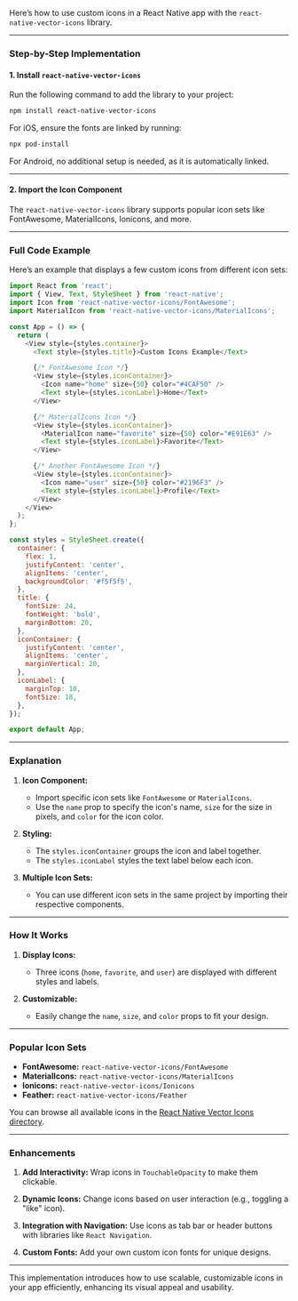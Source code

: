Here’s how to use custom icons in a React Native app with the `react-native-vector-icons` library.

---

### Step-by-Step Implementation

#### 1. Install `react-native-vector-icons`

Run the following command to add the library to your project:

```bash
npm install react-native-vector-icons
```

For iOS, ensure the fonts are linked by running:

```bash
npx pod-install
```

For Android, no additional setup is needed, as it is automatically linked.

---

#### 2. Import the Icon Component

The `react-native-vector-icons` library supports popular icon sets like FontAwesome, MaterialIcons, Ionicons, and more.

---

### Full Code Example

Here’s an example that displays a few custom icons from different icon sets:

```javascript
import React from 'react';
import { View, Text, StyleSheet } from 'react-native';
import Icon from 'react-native-vector-icons/FontAwesome';
import MaterialIcon from 'react-native-vector-icons/MaterialIcons';

const App = () => {
  return (
    <View style={styles.container}>
      <Text style={styles.title}>Custom Icons Example</Text>

      {/* FontAwesome Icon */}
      <View style={styles.iconContainer}>
        <Icon name="home" size={50} color="#4CAF50" />
        <Text style={styles.iconLabel}>Home</Text>
      </View>

      {/* MaterialIcons Icon */}
      <View style={styles.iconContainer}>
        <MaterialIcon name="favorite" size={50} color="#E91E63" />
        <Text style={styles.iconLabel}>Favorite</Text>
      </View>

      {/* Another FontAwesome Icon */}
      <View style={styles.iconContainer}>
        <Icon name="user" size={50} color="#2196F3" />
        <Text style={styles.iconLabel}>Profile</Text>
      </View>
    </View>
  );
};

const styles = StyleSheet.create({
  container: {
    flex: 1,
    justifyContent: 'center',
    alignItems: 'center',
    backgroundColor: '#f5f5f5',
  },
  title: {
    fontSize: 24,
    fontWeight: 'bold',
    marginBottom: 20,
  },
  iconContainer: {
    justifyContent: 'center',
    alignItems: 'center',
    marginVertical: 20,
  },
  iconLabel: {
    marginTop: 10,
    fontSize: 18,
  },
});

export default App;
```

---

### Explanation

1. **Icon Component:**
   - Import specific icon sets like `FontAwesome` or `MaterialIcons`.
   - Use the `name` prop to specify the icon's name, `size` for the size in pixels, and `color` for the icon color.

2. **Styling:**
   - The `styles.iconContainer` groups the icon and label together.
   - The `styles.iconLabel` styles the text label below each icon.

3. **Multiple Icon Sets:**
   - You can use different icon sets in the same project by importing their respective components.

---

### How It Works

1. **Display Icons:**
   - Three icons (`home`, `favorite`, and `user`) are displayed with different styles and labels.

2. **Customizable:**
   - Easily change the `name`, `size`, and `color` props to fit your design.

---

### Popular Icon Sets

- **FontAwesome:** `react-native-vector-icons/FontAwesome`
- **MaterialIcons:** `react-native-vector-icons/MaterialIcons`
- **Ionicons:** `react-native-vector-icons/Ionicons`
- **Feather:** `react-native-vector-icons/Feather`

You can browse all available icons in the [React Native Vector Icons directory](https://oblador.github.io/react-native-vector-icons/).

---

### Enhancements

1. **Add Interactivity:**
   Wrap icons in `TouchableOpacity` to make them clickable.

2. **Dynamic Icons:**
   Change icons based on user interaction (e.g., toggling a "like" icon).

3. **Integration with Navigation:**
   Use icons as tab bar or header buttons with libraries like `React Navigation`.

4. **Custom Fonts:**
   Add your own custom icon fonts for unique designs.

---

This implementation introduces how to use scalable, customizable icons in your app efficiently, enhancing its visual appeal and usability.